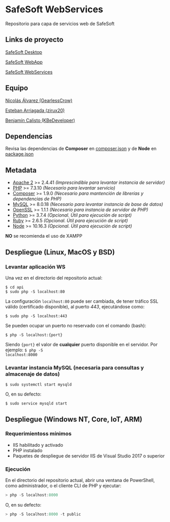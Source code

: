 # SafeSoft WebServices

Repositorio para capa de servicios web de SafeSoft

## Links de proyecto

[SafeSoft Desktop](https://github.com/KBeDeveloper/SafeSoft-Desktop)

[SafeSoft WebApp](https://github.com/KBeDeveloper/SafeSoft-WebApp)

[SafeSoft WebServices](https://github.com/KBeDeveloper/SafeSoft-WebServices)

## Equipo

[Nicolás Álvarez (GearlessCrow)](https://github.com/GearlessCrow)

[Esteban Arriagada (zirux20)](https://github.com/zirux20)

[Benjamín Calisto (KBeDeveloper)](https://github.com/KBeDeveloper)

## Dependencias

Revisa las dependencias de **Composer** en [composer.json](https://github.com/KBeDeveloper/SafeSoft-WebServices/blob/master/composer.json) y de **Node** en [package.json](https://github.com/KBeDeveloper/SafeSoft-WebServices/blob/master/packge.json)

## Metadata

- [Apache 2](https://httpd.apache.org/download.cgi) >= 2.4.41 *(Imprescindible para levantar instancia de servidor)*
- [PHP](https://www.php.net/downloads.php) >= 7.3.10 *(Necesario para levantar servicio)*
- [Composer](https://getcomposer.org/download/) >= 1.9.0 *(Necesario para mantención de librerías y dependencias de PHP)*
- [MySQL](https://dev.mysql.com/downloads/mysql/) >= 8.0.18 *(Necesario para levantar instancia de base de datos)*
- [OpenSSL](https://www.openssl.org/source/) >= 1.1.1 *(Necesario para instancia de servidor de PHP)*
- [Python](https://www.python.org/downloads/) >= 3.7.4 *(Opcional. Útil para ejecución de script)*
- [Ruby](https://www.ruby-lang.org/en/downloads/) >= 2.6.5 *(Opcional. Útil para ejecución de script)*
- [Node](https://nodejs.org/en/download/) >= 10.16.3 *(Opcional. Útil para ejecución de script)*

**NO** se recomienda el uso de XAMPP

## Despliegue (Linux, MacOS y BSD)

### Levantar aplicación WS

Una vez en el directorio del repositorio actual:

```shell
$ cd api
$ sudo php -S localhost:80
```

La configuración <code>localhost:80</code> puede ser cambiada, de tener tráfico SSL válido (certificado disponible), al puerto *443*, ejecutándose como:

```shell
$ sudo php -S localhost:443
```

Se pueden ocupar un puerto no reservado con el comando (bash):

```shell
$ php -S localhost:{port}
```

Siendo <code>{port}</code> el valor de **cualquier** puerto disponible en el servidor. Por ejemplo: <code>$ php -S localhost:8000</code>

### Levantar instancia MySQL (necesaria para consultas y almacenaje de datos)

```shell
$ sudo systemctl start mysqld
```

O, en su defecto:

```shell
$ sudo service mysqld start
```

## Despliegue (Windows NT, Core, IoT, ARM)

### Requerimientoss mínimos

- IIS habilitado y activado
- PHP instalado
- Paquetes de despliegue de servidor IIS de Visual Studio 2017 o superior

### Ejecución

En el directorio del repositorio actual, abrir una ventana de PowerShell, como administrador, o el cliente CLI de PHP y ejecutar:

```powershell
> php -S localhost:8000
```

O, en su defecto:

```powershell
> php -S localhost:8000 -t public
```
